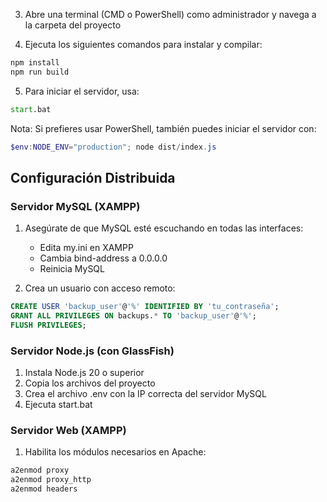 3. Abre una terminal (CMD o PowerShell) como administrador y navega a la carpeta del proyecto

4. Ejecuta los siguientes comandos para instalar y compilar:
```cmd
npm install
npm run build
```

5. Para iniciar el servidor, usa:
```cmd
start.bat
```

Nota: Si prefieres usar PowerShell, también puedes iniciar el servidor con:
```powershell
$env:NODE_ENV="production"; node dist/index.js
```

## Configuración Distribuida

### Servidor MySQL (XAMPP)
1. Asegúrate de que MySQL esté escuchando en todas las interfaces:
   - Edita my.ini en XAMPP
   - Cambia bind-address a 0.0.0.0
   - Reinicia MySQL

2. Crea un usuario con acceso remoto:
```sql
CREATE USER 'backup_user'@'%' IDENTIFIED BY 'tu_contraseña';
GRANT ALL PRIVILEGES ON backups.* TO 'backup_user'@'%';
FLUSH PRIVILEGES;
```

### Servidor Node.js (con GlassFish)
1. Instala Node.js 20 o superior
2. Copia los archivos del proyecto
3. Crea el archivo .env con la IP correcta del servidor MySQL
4. Ejecuta start.bat

### Servidor Web (XAMPP)
1. Habilita los módulos necesarios en Apache:
```bash
a2enmod proxy
a2enmod proxy_http
a2enmod headers